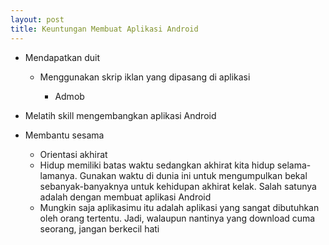 ```yaml
---
layout: post
title: Keuntungan Membuat Aplikasi Android
---
```


- Mendapatkan duit

	- Menggunakan skrip iklan yang dipasang di aplikasi

		- Admob

- Melatih skill mengembangkan aplikasi Android
- Membantu sesama

	- Orientasi akhirat
	- Hidup memiliki batas waktu sedangkan akhirat kita hidup selama-lamanya. Gunakan waktu di dunia ini untuk mengumpulkan bekal sebanyak-banyaknya untuk kehidupan akhirat kelak. Salah satunya adalah dengan membuat aplikasi Android
	- Mungkin saja aplikasimu itu adalah aplikasi yang sangat dibutuhkan oleh orang tertentu. Jadi, walaupun nantinya yang download cuma seorang, jangan berkecil hati